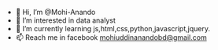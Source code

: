 - 👋 Hi, I’m @Mohi-Anando
- 👀 I’m interested in data analyst
- 🌱 I’m currently learning js,html,css,python,javascript,jquery.
- 📫 Reach me in facebook mohiuddinanandobd@gmail.com


